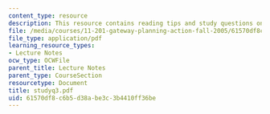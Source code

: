 ```yaml
---
content_type: resource
description: This resource contains reading tips and study questions on session 3.
file: /media/courses/11-201-gateway-planning-action-fall-2005/61570df8c6b5d38abe3c3b4410ff36be_studyq3.pdf
file_type: application/pdf
learning_resource_types:
- Lecture Notes
ocw_type: OCWFile
parent_title: Lecture Notes
parent_type: CourseSection
resourcetype: Document
title: studyq3.pdf
uid: 61570df8-c6b5-d38a-be3c-3b4410ff36be
---
```


